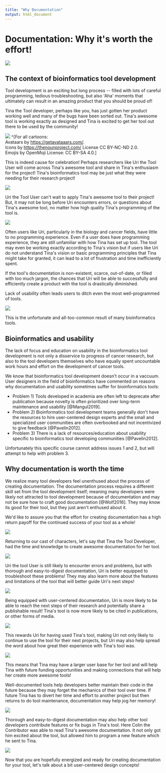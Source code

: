 ```yaml
---
title: "Why Documentation"
output: html_document
---
```




# Documentation: Why it's worth the effort!

![](02-why_documentation_files/figure-docx//1PH9_KlLVggYpNJI0fgvcIcft2vDtGA_mlCqKFA8gnAg_gd422c5de97_0_16.png)

## The context of bioinformatics tool development

Tool development is an exciting but long process -- filled with lots of careful programming, tedious troubleshooting, but also 'Aha' moments that ultimately can result in an amazing product that you should be proud of!

Tina the Tool developer, perhaps like you, has just gotten her product working well and many of the bugs have been sorted out. Tina's awesome tool is working exactly as designed and Tina is excited to get her tool out there to be used by the community!

![](02-why_documentation_files/figure-docx//1PH9_KlLVggYpNJI0fgvcIcft2vDtGA_mlCqKFA8gnAg_p.png)
^[For all cartoons:     
Avataars by https://getavataaars.com/.   
Icons by https://thenounproject.com/ License CC BY-NC-ND 2.0.     
Emojis by OpenMoji License: CC BY-SA 4.0.]

This is indeed cause for celebration! Perhaps researchers like Uri the Tool User will come across Tina's awesome tool and share in Tina's enthusiasm for the project! Tina's bioinformatics tool may be just what they were needing for their research project!

![](02-why_documentation_files/figure-docx//1PH9_KlLVggYpNJI0fgvcIcft2vDtGA_mlCqKFA8gnAg_gcf14585424_0_11.png)

Uri the Tool User can't wait to apply Tina's awesome tool to their project! But, it may not be long before Uri encounters errors, or questions about Tina's awesome tool, no matter how high quality Tina's programming of the tool is.

![](02-why_documentation_files/figure-docx//1PH9_KlLVggYpNJI0fgvcIcft2vDtGA_mlCqKFA8gnAg_gcf14585424_0_27.png)

Often users like Uri, particularly in the biology and cancer fields, have little to no programming experience. Even if a user does have programming experience, they are still unfamiliar with how Tina has set up tool. The tool may even be working exactly according to Tina's vision but if users like Uri do not understand Tina's vision or basic programming principles that Tina might take for granted, it can lead to a lot of frustration and time inefficiently spent.

If the tool's documentation is non-existent, scarce, out-of-date, or filled with too much jargon, the chances that Uri will be able to successfully and efficiently create a product with the tool is drastically diminished.

Lack of usability often leads users to ditch even the most well-programmed of tools.

![](02-why_documentation_files/figure-docx//1PH9_KlLVggYpNJI0fgvcIcft2vDtGA_mlCqKFA8gnAg_gcf14585424_0_60.png)

This is the unfortunate and all-too-common result of many bioinformatics tools.

## Bioinformatics and usability

The lack of focus and education on usability in the bioinformatics tool development is not only a disservice to progress of cancer research, but also to the tool developers themselves who have equally spent uncountable work hours and effort on the development of cancer tools.

We know that bioinformatics tool development doesn't occur in a vaccuum. User designers in the field of bioinformatics have commented on reasons why documentation and usability sometimes suffer for bioinformatics tools:

- Problem 1) Tools developed in academia are often left to deprecate after publication because novelty is often prioritized over long-term maintenance and usability [@Mangul2019].
- Problem 2) Bioinformatics tool development teams generally don't have the resources to hire user-centered design experts and the small and specialized user communities are often overbooked and not incentivized to give feedback [@Pavelin2012].  
- Problem 3) There is a lack of resources/education about usability specific to bioinformatics tool developing communities [@Pavelin2012].   

Unfortunately this specific course cannot address issues 1 and 2, but will attempt to help with problem 3.

## Why documentation is worth the time

We realize many tool developers feel unenthused about the process of creating documentation. The documentation process requires a different skill set from the tool development itself; meaning many developers were likely not attracted to tool development because of documentation and may not be sure how to craft good documentation [@Wolf2016]. They may know its good for their tool, but they just aren't enthused about it.

We'd like to assure you that the effort for creating documentation has a high return payoff for the continued success of your tool as a whole!

![](02-why_documentation_files/figure-docx//1PH9_KlLVggYpNJI0fgvcIcft2vDtGA_mlCqKFA8gnAg_gd228cc29d1_0_140.png)

Returning to our cast of characters, let's say that Tina the Tool Developer, had the time and knowledge to create awesome documentation for her tool.

![](02-why_documentation_files/figure-docx//1PH9_KlLVggYpNJI0fgvcIcft2vDtGA_mlCqKFA8gnAg_gcf14585424_0_47.png)

Uri the tool User is still likely to encounter errors and problems, but with thorough and easy-to-digest documentation, Uri is better equipped to troubleshoot these problems! They may also learn more about the features and limitations of the tool that will better guide Uri's next steps!

![](02-why_documentation_files/figure-docx//1PH9_KlLVggYpNJI0fgvcIcft2vDtGA_mlCqKFA8gnAg_gcf14585424_0_112.png)

Being equipped with user-centered documentation, Uri is more likely to be able to reach the next steps of their research and potentially share a publishable result! Tina's tool is now more likely to be cited in publications, or other forms of media.

![](02-why_documentation_files/figure-docx//1PH9_KlLVggYpNJI0fgvcIcft2vDtGA_mlCqKFA8gnAg_gcf14585424_0_144.png)

This rewards Uri for having used Tina's tool, making Uri not only likely to continue to use the tool for their next projects, but Uri may also help spread the word about how great their experience with Tina's tool was.

![](02-why_documentation_files/figure-docx//1PH9_KlLVggYpNJI0fgvcIcft2vDtGA_mlCqKFA8gnAg_gcf4eaa5799_5_49.png)

This means that Tina may have a larger user base for her tool and will help Tina with future funding opportunities and making connections that will help her create more awesome tools!

Well-documented tools help developers better maintain their code in the future because they may forget the mechanics of their tool over time. If future Tina has to divert her time and effort to another project but then returns to do tool maintenance, documentation may help jog her memory!

![](02-why_documentation_files/figure-docx//1PH9_KlLVggYpNJI0fgvcIcft2vDtGA_mlCqKFA8gnAg_gcf4eaa5799_5_79.png)

Thorough and easy-to-digest documentation may also help other tool developers contribute features or fix bugs in Tina's tool. Here Colin the Contributor was able to read Tina's awesome documentation. It not only got him excited about the tool, but allowed him to program a new feature which he sent to Tina.

![](02-why_documentation_files/figure-docx//1PH9_KlLVggYpNJI0fgvcIcft2vDtGA_mlCqKFA8gnAg_gcf4eaa5799_5_127.png)

Now that you are hopefully energized and ready for creating documentation for your tool, let's talk about a bit user-centered design concepts!
